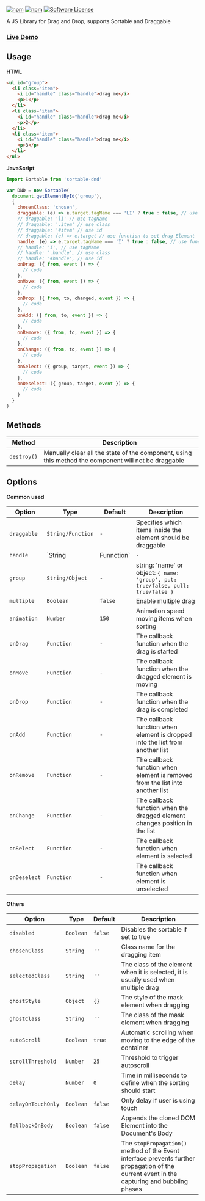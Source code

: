 [![npm](https://img.shields.io/npm/v/sortable-dnd.svg)](https://www.npmjs.com/package/sortable-dnd)  [![npm](https://img.shields.io/npm/dt/sortable-dnd.svg)](https://npm-stat.com/charts.html?package=sortable-dnd)  [![Software License](https://img.shields.io/badge/license-MIT-brightgreen.svg)](LICENSE)



A JS Library for Drag and Drop, supports Sortable and Draggable

### [Live Demo](https://mfuu.github.io/sortable-dnd/)

## Usage

**HTML**
```html
<ul id="group">
  <li class="item">
    <i id="handle" class="handle">drag me</i>
    <p>1</p>
  </li>
  <li class="item">
    <i id="handle" class="handle">drag me</i>
    <p>2</p>
  </li>
  <li class="item">
    <i id="handle" class="handle">drag me</i>
    <p>3</p>
  </li>
</ul>
```

**JavaScript**
```js
import Sortable from 'sortable-dnd'

var DND = new Sortable(
  document.getElementById('group'),
  {
    chosenClass: 'chosen',
    draggable: (e) => e.target.tagName === 'LI' ? true : false, // use function
    // draggable: 'li' // use tagName 
    // draggable: '.item' // use class
    // draggable: '#item' // use id
    // draggable: (e) => e.target // use function to set drag Element
    handle: (e) => e.target.tagName === 'I' ? true : false, // use function
    // handle: 'I', // use tagName
    // handle: '.handle', // use class
    // handle: '#handle', // use id
    onDrag: ({ from, event }) => {
      // code
    },
    onMove: ({ from, event }) => {
      // code
    },
    onDrop: ({ from, to, changed, event }) => {
      // code
    },
    onAdd: ({ from, to, event }) => {
      // code
    },
    onRemove: ({ from, to, event }) => {
      // code
    },
    onChange: ({ from, to, event }) => {
      // code
    },
    onSelect: ({ group, target, event }) => {
      // code
    },
    onDeselect: ({ group, target, event }) => {
      // code
    }
  }
)
```

## Methods

| **Method**   | **Description** |
|--------------|--------------|
| `destroy()`  | Manually clear all the state of the component, using this method the component will not be draggable |


## Options

**Common used**

|     **Option**    |      **Type**     | **Default** | **Description** |
|-------------------|-------------------|-------------|--------------|
| `draggable`       | `String/Function` | `-`         | Specifies which items inside the element should be draggable |
| `handle`          | `String|Funnction`| `-`         | Drag handle selector within list items |
| `group`           | `String/Object`   | `-`         | string: 'name' or object: `{ name: 'group', put: true/false, pull: true/false }` |
| `multiple`        | `Boolean`         | `false`     | Enable multiple drag |
| `animation`       | `Number`          | `150`       | Animation speed moving items when sorting |
| `onDrag`          | `Function`        | `-`         | The callback function when the drag is started |
| `onMove`          | `Function`        | `-`         | The callback function when the dragged element is moving |
| `onDrop`          | `Function`        | `-`         | The callback function when the drag is completed |
| `onAdd`           | `Function`        | `-`         | The callback function when element is dropped into the list from another list |
| `onRemove`        | `Function`        | `-`         | The callback function when element is removed from the list into another list |
| `onChange`        | `Function`        | `-`         | The callback function when the dragged element changes position in the list |
| `onSelect`        | `Function`        | `-`         | The callback function when element is selected |
| `onDeselect`      | `Function`        | `-`         | The callback function when element is unselected |


**Others**

|     **Option**    |      **Type**     | **Default** | **Description** |
|-------------------|-------------------|-------------|--------------|
| `disabled`        | `Boolean`         | `false`     | Disables the sortable if set to true |
| `chosenClass`     | `String`          | `''`        | Class name for the dragging item |
| `selectedClass`   | `String`          | `''`        | The class of the element when it is selected, it is usually used when multiple drag |
| `ghostStyle`      | `Object`          | `{}`        | The style of the mask element when dragging |
| `ghostClass`      | `String`          | `''`        | The class of the mask element when dragging |
| `autoScroll`      | `Boolean`         | `true`      | Automatic scrolling when moving to the edge of the container |
| `scrollThreshold` | `Number`          | `25`        | Threshold to trigger autoscroll |
| `delay`           | `Number`          | `0`         | Time in milliseconds to define when the sorting should start |
| `delayOnTouchOnly`| `Boolean`         | `false`     | Only delay if user is using touch |
| `fallbackOnBody`  | `Boolean`         | `false`     | Appends the cloned DOM Element into the Document's Body |
| `stopPropagation` | `Boolean`         | `false`     | The `stopPropagation()` method of the Event interface prevents further propagation of the current event in the capturing and bubbling phases |

